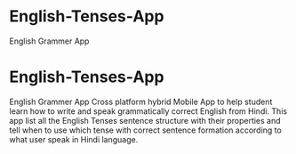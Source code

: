 # English-Tenses-App
English Grammer App
# English-Tenses-App
English Grammer App
Cross platform hybrid Mobile App to help student learn how to write and speak grammatically correct English from Hindi. 
This app list all the English Tenses sentence structure with their properties and tell when to use which tense with correct sentence 
formation according to what user speak in Hindi language.

